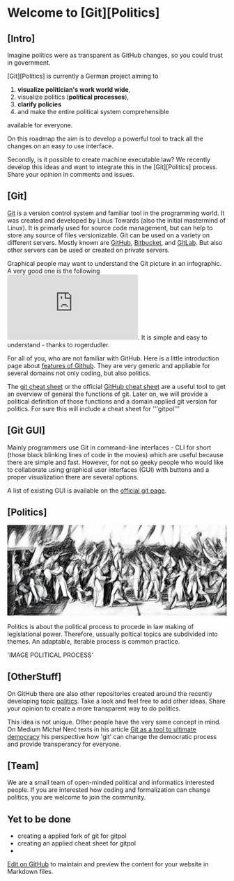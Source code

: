 # Welcome to [Git][Politics]

## [Intro]

Imagine politics were as transparent as GitHub changes, so you could trust in government.

[Git][Politics] is currently a German project aiming to 

1. **visualize politician's work world wide**,
2. visualize politics (**political processes**),
3. **clarify policies**
4. and make the entire political system comprehensible 

available for everyone. 



On this roadmap the aim is to develop a powerful tool to track all the changes on an easy to use interface. 

Secondly, is it possible to create machine executable law? We recently develop this ideas and want to integrate this in the [Git][Politics] process. Share your opinion in comments and issues.

## [Git] 

[Git](https://github.com/git/git) is a version control system and familiar tool in the programming world. It was created and developed by Linus Towards (also the initial mastermind of Linux). It is primarly used for source code management, but can help to store any source of files versionizable. Git can be used on a variety on different servers. Mostly known are [GitHub](https://github.com), [Bitbucket](https://bitbucket.com), and [GitLab](https://gitlab.com). But also other servers can be used or created on private servers.

Graphical people may want to understand the Git picture in an infographic. A very good one is the following ![Git Guide](https://github.com/rogerdudler/git-guide/blob/gh-pages/files/git_cheat_sheet.pdf). It is simple and easy to understand - thanks to rogerdudler.

For all of you, who are not familiar with GitHub. Here is a little introduction page about [features of Github](https://github.com/features). They are very generic and appliable for several domains not only coding, but also politics. 

The [git cheat sheet](https://www.git-tower.com/blog/git-cheat-sheet) or the official [GitHub cheat sheet](https://github.github.com/training-kit/) are a useful tool to get an overview of general the functions of git. Later on, we will provide a political definition of those functions and a domain applied git version for politics. For sure this will include a cheat sheet for '''gitpol'''

## [Git GUI]

Mainly programmers use Git in command-line interfaces - CLI for short (those black blinking lines of code in the movies) which are useful because there are simple and fast. However, for not so geeky people who would like to collaborate using graphical user interfaces (GUI) with buttons and a proper visualization there are several options. 

A list of existing GUI is available on the [official git page](https://git-scm.com/downloads/guis).

## [Politics]

![Politics](Politics.jpeg)

Politics is about the political process to procede in law making of legislational power. Therefore, ussually poltical topics are subdivided into themes. An adaptable, iterable process is common practice. 

'IMAGE POLITICAL PROCESS'



## [OtherStuff]

On GitHub there are also other repositories created around the recently developing topic [politics](https://github.com/topics/politics). Take a look and feel free to add other ideas. Share your opinion to create a more transparent way to do politics. 

This idea is not unique. Other people have the very same concept in mind. On Medium Michał Nerć texts in his article [Git as a tool to ultimate democracy](https://medium.com/@derodu/git-as-a-tool-to-ultimate-democracy-26c0af319dce) his perspective how 'git' can change the democratic process and provide transperancy for everyone. 

## [Team]

We are a small team of open-minded political and informatics interested people. 
If you are interested how coding and formalization can change politics, you are welcome to join the community.


## Yet to be done

- creating a applied fork of git for gitpol
- creating an applied cheat sheet for gitpol
- 

[Edit on GitHub](https://github.com/sebastianwindeck/GitPolitics/master/docs/README.md) to maintain and preview the content for your website in Markdown files.


